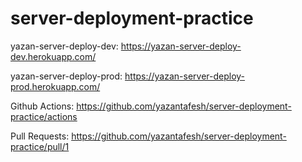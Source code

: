 # server-deployment-practice

yazan-server-deploy-dev: https://yazan-server-deploy-dev.herokuapp.com/

yazan-server-deploy-prod: https://yazan-server-deploy-prod.herokuapp.com/

Github Actions: https://github.com/yazantafesh/server-deployment-practice/actions

Pull Requests: https://github.com/yazantafesh/server-deployment-practice/pull/1